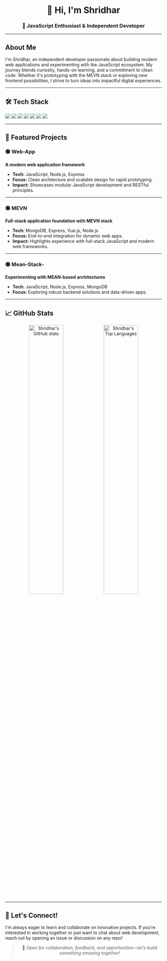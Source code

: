 <!-- HERO SECTION -->
<div align="center">

# 👋 Hi, I'm **Shridhar**  
### 🚀 JavaScript Enthusiast & Independent Developer

</div>

---

## About Me

I'm Shridhar, an independent developer passionate about building modern web applications and experimenting with the JavaScript ecosystem. My journey blends curiosity, hands-on learning, and a commitment to clean code. Whether it's prototyping with the MEVN stack or exploring new frontend possibilities, I strive to turn ideas into impactful digital experiences.

---

## 🛠️ Tech Stack

<span>
  <img src="https://img.shields.io/badge/JavaScript-F7DF1E?style=flat-square&logo=javascript&logoColor=black" />
  <img src="https://img.shields.io/badge/Node.js-339933?style=flat-square&logo=node.js&logoColor=white" />
  <img src="https://img.shields.io/badge/Express-000000?style=flat-square&logo=express&logoColor=white" />
  <img src="https://img.shields.io/badge/MongoDB-47A248?style=flat-square&logo=mongodb&logoColor=white" />
  <img src="https://img.shields.io/badge/Vue.js-4FC08D?style=flat-square&logo=vue.js&logoColor=white" />
  <img src="https://img.shields.io/badge/HTML5-E34F26?style=flat-square&logo=html5&logoColor=white" />
  <img src="https://img.shields.io/badge/CSS3-1572B6?style=flat-square&logo=css3&logoColor=white" />
</span>

---

## 🌟 Featured Projects

### 🟢 Web-App
**A modern web application framework**
- **Tech:** JavaScript, Node.js, Express  
- **Focus:** Clean architecture and scalable design for rapid prototyping.
- **Impact:** Showcases modular JavaScript development and RESTful principles.

---

### 🟢 MEVN
**Full-stack application foundation with MEVN stack**
- **Tech:** MongoDB, Express, Vue.js, Node.js  
- **Focus:** End-to-end integration for dynamic web apps.
- **Impact:** Highlights experience with full-stack JavaScript and modern web frameworks.

---

### 🟢 Mean-Stack-
**Experimenting with MEAN-based architectures**
- **Tech:** JavaScript, Node.js, Express, MongoDB  
- **Focus:** Exploring robust backend solutions and data-driven apps.

---

## 📈 GitHub Stats

<div align="center">
  <img src="https://github-readme-stats.vercel.app/api?username=sxh8fx&show_icons=true&theme=radical" alt="Shridhar's GitHub stats" width="47%" />
  <img src="https://github-readme-stats.vercel.app/api/top-langs/?username=sxh8fx&layout=compact&theme=radical" alt="Shridhar's Top Languages" width="47%" />
</div>

---

## 🤝 Let's Connect!

I'm always eager to learn and collaborate on innovative projects. If you’re interested in working together or just want to chat about web development, reach out by opening an issue or discussion on any repo!

<div align="center">

> 🚀 *Open for collaboration, feedback, and opportunities—let’s build something amazing together!*

</div>
